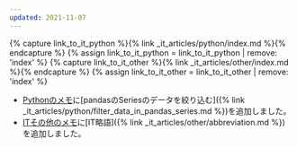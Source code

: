 ```yaml
---
updated: 2021-11-07
---
```

{% capture link_to_it_python %}{% link _it_articles/python/index.md %}{% endcapture %}
{% assign link_to_it_python = link_to_it_python | remove: 'index' %}
{% capture link_to_it_other %}{% link _it_articles/other/index.md %}{% endcapture %}
{% assign link_to_it_other = link_to_it_other | remove: 'index' %}

- [Pythonのメモ]({{link_to_it_python}})に[pandasのSeriesのデータを絞り込む]({% link _it_articles/python/filter_data_in_pandas_series.md %})を追加しました。
- [ITその他のメモ]({{link_to_it_other}})に[IT略語]({% link _it_articles/other/abbreviation.md %})を追加しました。
